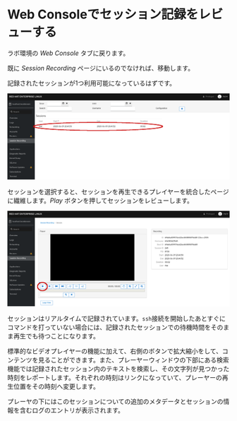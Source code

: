 # Web Consoleでセッション記録をレビューする

ラボ環境の *Web Console* タブに戻ります。

既に *Session Recording* ページにいるのでなければ、移動します。

記録されたセッションが1つ利用可能になっているはずです。

![Session Recording Homepage](./assets/recorded-session.png)

セッションを選択すると、セッションを再生できるプレイヤーを統合したページに繊維します。*Play* ボタンを押してセッションをレビューします。

![Session Recording Playback](./assets/recorded-session-playback.png)

セッションはリアルタイムで記録されています。`ssh`接続を開始したあとすぐにコマンドを打っていない場合には、記録されたセッションでの待機時間をそのまま再生でも待つことになります。

標準的なビデオプレイヤーの機能に加えて、右側のボタンで拡大縮小をして、コンテンツを見ることができます。また、プレーヤーウィンドウの下部にある検索機能では記録されたセッション内のテキストを検索し、その文字列が見つかった時刻をレポートします。それぞれの時刻はリンクになっていて、プレーヤーの再生位置をその時刻へ変更します。

プレーヤの下にはこのセッションについての追加のメタデータとセッションの情報を含むログのエントリが表示されます。
